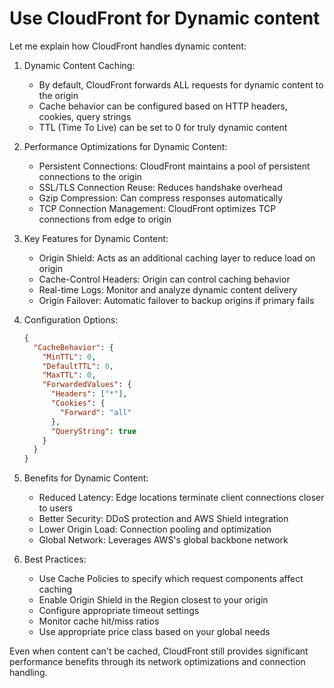 # Use CloudFront for Dynamic content

Let me explain how CloudFront handles dynamic content:

1. Dynamic Content Caching:
   * By default, CloudFront forwards ALL requests for dynamic content to the origin
   * Cache behavior can be configured based on HTTP headers, cookies, query strings
   * TTL (Time To Live) can be set to 0 for truly dynamic content
2. Performance Optimizations for Dynamic Content:
   * Persistent Connections: CloudFront maintains a pool of persistent connections to the origin
   * SSL/TLS Connection Reuse: Reduces handshake overhead
   * Gzip Compression: Can compress responses automatically
   * TCP Connection Management: CloudFront optimizes TCP connections from edge to origin
3. Key Features for Dynamic Content:
   * Origin Shield: Acts as an additional caching layer to reduce load on origin
   * Cache-Control Headers: Origin can control caching behavior
   * Real-time Logs: Monitor and analyze dynamic content delivery
   * Origin Failover: Automatic failover to backup origins if primary fails
4.  Configuration Options:

    ```json
    {
      "CacheBehavior": {
        "MinTTL": 0,
        "DefaultTTL": 0,
        "MaxTTL": 0,
        "ForwardedValues": {
          "Headers": ["*"],
          "Cookies": {
            "Forward": "all"
          },
          "QueryString": true
        }
      }
    }
    ```
5. Benefits for Dynamic Content:
   * Reduced Latency: Edge locations terminate client connections closer to users
   * Better Security: DDoS protection and AWS Shield integration
   * Lower Origin Load: Connection pooling and optimization
   * Global Network: Leverages AWS's global backbone network
6. Best Practices:
   * Use Cache Policies to specify which request components affect caching
   * Enable Origin Shield in the Region closest to your origin
   * Configure appropriate timeout settings
   * Monitor cache hit/miss ratios
   * Use appropriate price class based on your global needs

Even when content can't be cached, CloudFront still provides significant performance benefits through its network optimizations and connection handling.
